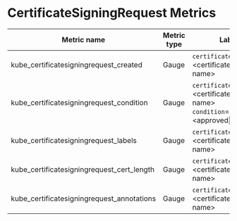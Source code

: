 # CertificateSigningRequest Metrics

| Metric name| Metric type | Labels/tags | Status |
| ---------- | ----------- | ----------- | ----------- |
| kube_certificatesigningrequest_created| Gauge | `certificatesigningrequest`=&lt;certificatesigningrequest-name&gt;| STABLE |
| kube_certificatesigningrequest_condition | Gauge | `certificatesigningrequest`=&lt;certificatesigningrequest-name&gt; <br> `condition`=&lt;approved\|denied&gt; | STABLE |
| kube_certificatesigningrequest_labels | Gauge | `certificatesigningrequest`=&lt;certificatesigningrequest-name&gt;| STABLE |
| kube_certificatesigningrequest_cert_length | Gauge | `certificatesigningrequest`=&lt;certificatesigningrequest-name&gt;| STABLE |
| kube_certificatesigningrequest_annotations | Gauge | `certificatesigningrequest`=&lt;certificatesigningrequest-name&gt;| EXPERIMENTAL |
